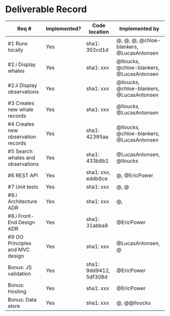 # Deliverable Record

| Req # | Implemented? | Code location | Implemented by |
|-------|-------|-------|-------|
| #1 Runs locally | Yes | sha1: 302cd1d | @, @, @, @chloe-blankers, @LucasAntonsen |
| #2.i Display whales | Yes | sha1: xxx |  @lloucks, @chloe-blankers, @LucasAntonsen |
| #2.ii Display observations | Yes | sha1: xxx | @lloucks, @chloe-blankers, @LucasAntonsen |
| #3 Creates new whale records | Yes | sha1: xxx | @lloucks, @LucasAntonsen |
| #4 Creates new observation records | Yes | sha1: 42395aa | @lloucks, @chloe-blankers, @LucasAntonsen |
| #5 Search whales and observations | Yes | sha1: 433b8b1 | @LucasAntonsen, @lloucks |
| #6 REST API | Yes | sha1: xxx, eddb6ce | @, @EricPower |
| #7 Unit tests | Yes | sha1: xxx | @, @ |
| #8.i Architecture ADR | Yes | sha1: xxx | @,  |
| #8.i Front-End Design ADR | Yes | sha1: 31abba8  | @EricPower |
| #9 OO Principles and MVC design | Yes | sha1: xxx | @LucasAntonsen, @ |
| Bonus: JS validation | Yes | sha1: 9dd9412, 5df308d | @EricPower |
| Bonus: Hosting | Yes | sha1: xxx | @EricPower |
| Bonus: Data store | Yes | sha1: xxx | @, @@lloucks |

